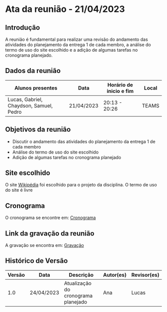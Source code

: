 # Ata da reunião - 21/04/2023

## Introdução

A reunião é fundamental para realizar uma revisão do andamento das atividades do planejamento da entrega 1 de cada membro, a análise do termo de uso do site escolhido e a adição de algumas tarefas no cronograma planejado.


## Dados da reunião

| Alunos presentes                             | Data       | Horário de inicio e fim | Local |
| -------------------------------------------- | ---------- | ------------------------ | ----- |
| Lucas, Gabriel, Chaydson, Samuel, Pedro | 21/04/2023 | 20:13 - 20:26            | TEAMS |

## Objetivos da reunião

- Discutir o andamento das atividades do planejamento da entrega 1 de cada membro
- Análise do termo de uso do site escolhido
- Adição de algumas tarefas no cronograma planejado

## Site escolhido

O site [Wikipédia](https://pt.wikipedia.org/) foi escolhido para o projeto da disciplina.
O termo de uso do site é livre

## Cronograma

O cronograma se encontre em: [Cronograma](../planejamento/cronogramaPlanejado.md)

## Link da gravação da reunião

A gravação se encontra em: [Gravação](https://youtu.be/V6fC5ggotzU)

## Histórico de Versão

| Versão | Data       | Descrição         | Autor(es) | Revisor(es) |
| ------- | ---------- | ------------------- | --------- | ----------- |
| 1.0     | 24/04/2023 | Atualização do cronograma planejado | Ana     | Lucas      |
